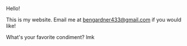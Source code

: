 Hello!

This is my website. Email me at bengardner433@gmail.com if you would like!

What's your favorite condiment? lmk